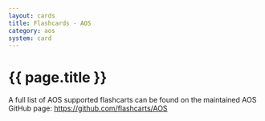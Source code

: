 ```yaml
---
layout: cards
title: Flashcards - AOS
category: aos
system: card
---
```


# {{ page.title }}

A full list of AOS supported flashcarts can be found on the maintained AOS GitHub page: <https://github.com/flashcarts/AOS>